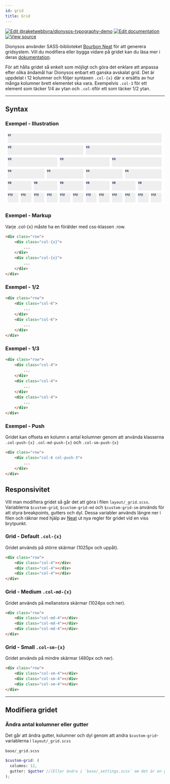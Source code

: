 ```yaml
---
id: grid
title: Grid
---
```

[![Edit @raketwebbyra/dionysos-typography-demo](https://codesandbox.io/static/img/play-codesandbox.svg)](https://codesandbox.io/s/github/DanielJohnsson87/raket-factory/tree/dionysos-grid-example/dionysos)
[![Edit documentation](https://img.shields.io/badge/GITHUB-edit%20doc-green.svg)](https://github.com/raket/raket-factory/blob/master/docusaurus/docs/grid.md)
[![View source](https://img.shields.io/badge/GITHUB-view%20source-green.svg)](https://github.com/raket/raket-factory/tree/master/dionysos)

Dionysos använder SASS-biblioteket [Bourbon Neat](https://neat.bourbon.io/) för att generera gridsystem.
Vill du modifiera eller bygga vidare på gridet kan du läsa mer i deras [dokumentation](https://neat.bourbon.io/docs/latest/).

För att hålla gridet så enkelt som möjligt och göra det enklare att anpassa efter olika ändamål har Dionysos enbart ett ganska avskalat grid. 
Det är uppdelat i 12 kolumner och följer syntaxen `.col-{x}` där x ersätts av hur många kolumner brett elementet ska vara. 
Exempelvis `.col-3` för ett element som täcker 1/4 av ytan och `.col-6`för ett som täcker 1/2 ytan.

---
## Syntax

### Exempel - Illustration
![Layout illustration](https://raw.githubusercontent.com/DanielJohnsson87/raket-factory/master/docusaurus/docs/assets/grid-illustration.PNG)

### Exempel - Markup
Varje .col-{x} måste ha en förälder med css-klassen .row.

```html
<div class="row">
	<div class="col-{x}">
        ...
    </div>
	<div class="col-{x}">
        ...
    </div>
</div>
```



### Exempel - 1/2

```html
<div class="row">
    <div class="col-6">
        ...
    </div>
    <div class="col-6">
        ...
    </div>
</div>
```

### Exempel - 1/3

```html
<div class="row">
    <div class="col-4">
        ...
    </div>
    <div class="col-4">
        ...
    </div>
    <div class="col-4">
        ...
    </div>
</div>
```

### Exempel - Push
Gridet kan offseta en kolumn x antal kolumner genom att använda klasserna `.col-push-{x}` `.col-md-push-{x}` och `.col-sm-push-{x}` 

```html
<div class="row">
	<div class="col-6 col-push-3">
        ...
	</div>
</div>
```


## Responsivitet
Vill man modifiera gridet så går det att göra i filen `layout/_grid.scss`. 
Variablerna `$custom-grid`, `$custom-grid-md` och `$custom-grid-sm` används för att styra breakpoints, gutters och dyl.
Dessa variabler används längre ner i filen och räknar med hjälp av [Neat](https://neat.bourbon.io/) ut nya regler för gridet vid en viss brytpunkt.

### Grid - Default `.col-{x}`
Gridet används på större skärmar (1025px och uppåt).  

```html
<div class="row">
    <div class="col-4"></div>
    <div class="col-4"></div>
    <div class="col-4"></div>
</div>
```

### Grid - Medium `.col-md-{x}`
Gridet används på mellanstora skärmar (1024px och ner). 

```html
<div class="row">
    <div class="col-md-4"></div>
    <div class="col-md-4"></div>
    <div class="col-md-4"></div>
</div>
```

### Grid - Small `.col-sm-{x}`
Gridet används på mindre skärmar (480px och ner).

```html
<div class="row">
    <div class="col-sm-4"></div>
    <div class="col-sm-4"></div>
    <div class="col-sm-4"></div>
</div>
``` 

---
## Modifiera gridet


### Ändra antal kolumner eller gutter
Det går att ändra gutter, kolumner och dyl genom att andra `$custom-grid`-variablerna i `layout/_grid.scss`

`base/_grid.scss`
```scss
$custom-grid: (
  columns: 12, 
  gutter: $gutter //(Eller ändra i `base/_settings.scss` om det är en global ändring för hela projektet)
);

```
